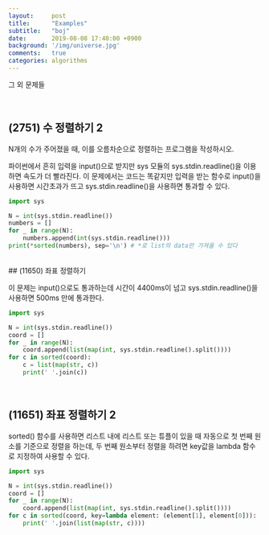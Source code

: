 ```yaml
---
layout:     post
title:      "Examples"
subtitle:   "boj"
date:       2019-08-08 17:40:00 +0900
background: '/img/universe.jpg'
comments:   true
categories: algorithms
---
```


그 외 문제들

<br>

## (2751) 수 정렬하기 2
N개의 수가 주어졌을 때, 이를 오름차순으로 정렬하는 프로그램을 작성하시오.

파이썬에서 흔히 입력을 input()으로 받지만 sys 모듈의 sys.stdin.readline()을 이용하면 속도가 더 빨라진다. 이 문제에서는 코드는 똑같지만 입력을 받는 함수로 input()을 사용하면 시간초과가 뜨고 sys.stdin.readline()을 사용하면 통과할 수 있다.
```python
import sys

N = int(sys.stdin.readline())
numbers = []
for _ in range(N):
    numbers.append(int(sys.stdin.readline()))
print(*sorted(numbers), sep='\n') # *로 list의 data만 가져올 수 있다
```

<br>
## (11650) 좌표 정렬하기

이 문제는 input()으로도 통과하는데 시간이 4400ms이 넘고 sys.stdin.readline()을 사용하면 500ms 만에 통과한다.

```python
import sys

N = int(sys.stdin.readline())
coord = []
for _ in range(N):
    coord.append(list(map(int, sys.stdin.readline().split())))
for c in sorted(coord):
    c = list(map(str, c))
    print(' '.join(c))
```

<br>

## (11651) 좌표 정렬하기 2
sorted() 함수를 사용하면 리스트 내에 리스트 또는 튜플이 있을 때 자동으로 첫 번째 원소를 기준으로 정렬을 하는데, 두 번째 원소부터 정렬을 하려면 key값을 lambda 함수로 지정하여 사용할 수 있다.

```python
import sys

N = int(sys.stdin.readline())
coord = []
for _ in range(N):
    coord.append(list(map(int, sys.stdin.readline().split())))
for c in sorted(coord, key=lambda element: (element[1], element[0])):
    print(' '.join(list(map(str, c))))
```